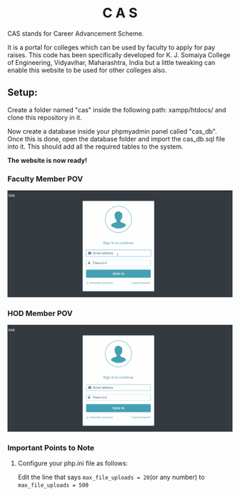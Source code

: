 <h1 align="center" style="font-size:30px">C A S</h1>
CAS stands for Career Advancement Scheme.

It is a portal for colleges which can be used by faculty to apply for pay raises. This code has been specifically developed for K. J. Somaiya College of Engineering, Vidyavihar, Maharashtra, India but a little tweaking can enable this website to be used for other colleges also.

<h2>Setup:</h2>

Create a folder named "cas" inside the following path: xampp/htdocs/ and clone this repository in it.

Now create a database inside your phpmyadmin panel called "cas_db". Once this is done, open the database folder and import the cas_db.sql file into it. This should add all the required tables to the system.

<b>The website is now ready!</b>

<h3>Faculty Member POV</h3>

![](cas_faculty.gif)

<h3>HOD Member POV</h3>

![](cas_hod.gif)

<h3>Important Points to Note</h3>

1. Configure your php.ini file as follows:

	Edit the line that says `max_file_uploads = 20`(or any number) to `max_file_uploads = 500`
